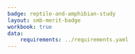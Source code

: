 ```yaml
---
badge: reptile-and-amphibian-study
layout: smb-merit-badge
workbook: true
data:
    requirements: ../requirements.yaml
---
```

